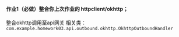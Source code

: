 #### 作业1（必做）整合你上次作业的 httpclient/okhttp；

整合okhttp调用至api网关
相关类：`com.example.homework03.api.outbound.okhttp.OkhttpOutboundHandler`

